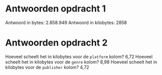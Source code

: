 # Antwoorden opdracht 1

Antwoord in bytes:
2.858.949
Antwoord in kilobytes:
2858
# Antwoorden opdracht 2

Hoeveel scheelt het in kilobytes voor de `platform` kolom?
6,72
Hoeveel scheelt het in kilobytes voor de `genre` kolom?
8,98
Hoeveel scheelt het in kilobytes voor de `publisher` kolom?
4,72